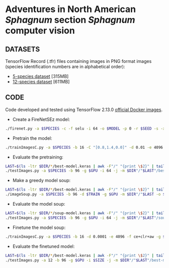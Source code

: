 # Adventures in North American *Sphagnum* section *Sphagnum* computer vision

## DATASETS

TensorFlow Record (.tfr) files containing images in PNG format images (species identification numbers are in alphabetical order):

* [5-species dataset](https://drive.google.com/file/d/1ffUw4jktsy8jA1X4LZJ1UYuKoxI1aU7n/view?usp=sharing) [315MB]
* [12-species dataset](https://drive.google.com/file/d/1EAzCxz0eIN9m0NVy7D-kjztssycC0iQa/view?usp=sharing) [611MB]

## CODE

Code developed and tested using TensorFlow 2.13.0 [official Docker images](https://hub.docker.com/r/tensorflow/tensorflow/tags).

<!--

COUNTS="{0:4995,1:37,2:422,3:3248,4:108,5:762,6:8310,7:6057,8:12057,9:876,10:169,11:35}"
DIR=FireNetSEz
GPU=0
MODEL=x.keras
SEED=42
SPECIES=12
TEST=Sphagnum-Sphagnum-vegetative64-test.tfr
TRAIN=Sphagnum-Sphagnum-12ua-vegetative64-train.tfr
VAL_ALL=Sphagnum-Sphagnum-12ua-vegetative64-validation.tfr
VAL_ONE=Sphagnum-Sphagnum-vegetative64-validation.tfr

-->

* Create a FireNetSEz model: 
```bash
./firenet.py -a $SPECIES -c -f selu -i 64 -o $MODEL -p 0 -r $SEED -s -x 48,32,32,48 -z conv ### 12-species = 100,320 parameters
```
* Pretrain the model:
```bash
./trainImagesC.py -a $SPECIES -b 16 -C "[0.8,1.4,0.0]" -d 0.01 -e 4096 -f ccm+clr+aw -g $GPU -i 64 -l 0.001 -m $MODEL -o $DIR -Q -r $SEED -t $TRAIN -v $VAL_ALL
```
* Evaluate the pretraining: 
```bash
LAST=$(ls -ltr $DIR/*/best-model.keras | awk -F"/" "{print \$2}" | tail -1)
./testImages.py -a $SPECIES -b 96 -g $GPU -i 64 -j -m $DIR"/"$LAST"/best-model.keras" -t $VAL_ONE
```
* Make a greedy model soup:
```bash
LAST=$(ls -ltr $DIR/*/best-model.keras | awk -F"/" "{print \$2}" | tail -1 | perl -pe "s/-best/-intermediate/")
./imageSoup.py -a $SPECIES -b 96 -d $TRAIN -g $GPU -m $DIR"/"$LAST -o $DIR -T 60 -v $VAL_ALL
```
* Evaluate the model soup: 
```bash
LAST=$(ls -ltr $DIR/*/soup-model.keras | awk -F"/" "{print \$2}" | tail -1)
./testImages.py -a $SPECIES -b 96 -g $GPU -i 64 -j -m $DIR"/"$LAST"/soup-model.keras" -t $VAL_ONE
```
* Finetune the model soup: 
```bash
./trainImagesC.py -a $SPECIES -b 16 -d 0.0001 -e 4096 -f ce+clr+aw -g $GPU -i 64 -k 0.4 -l 0.00001 -m $DIR"/"$LAST"/soup-model.keras" -o $DIR -q -r $SEED -s "output_gap" -t $TRAIN -u 0.4 -v $VAL_ALL -y "$COUNTS" 
```
* Evaluate the finetuned model:
```bash
LAST=$(ls -ltr $DIR/*/best-model.keras | awk -F"/" "{print \$2}" | tail -1)
./testImages.py -a 12 -b 96 -g $GPU -i $SIZE -j -m $DIR"/"$LAST"/best-model.keras" -t $TEST
```
